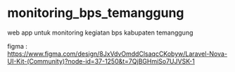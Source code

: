 # monitoring_bps_temanggung
web app untuk monitoring kegiatan bps kabupaten temanggung

figma : https://www.figma.com/design/8JxVdvOmddClsaqcCKobyw/Laravel-Nova-UI-Kit-(Community)?node-id=37-1250&t=7QjBGHmiSo7UJVSK-1
